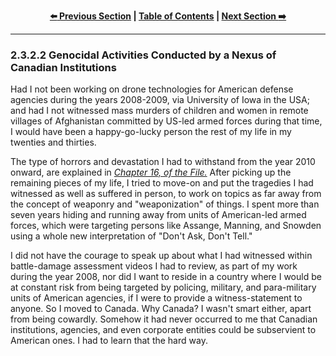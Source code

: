 <div align="center">
  
  **[:arrow_left: Previous Section][Prev] | [Table of Contents][TOC] | [Next Section :arrow_right:][Next]**
  
  [Prev]: ./02-3-2-1.md
  [Next]: ./02-3-2-3.md
  [TOC]: ./README.md#table-of-contents
  
</div>

---

### 2.3.2.2 Genocidal Activities Conducted by a Nexus of Canadian Institutions 

Had I not been working on drone technologies for American defense agencies during the years 2008-2009, via University of Iowa in the USA; and had I not witnessed mass murders of children and women in remote villages of Afghanistan committed by US-led armed forces during that time, I would have been a happy-go-lucky person the rest of my life in my twenties and thirties.  

The type of horrors and devastation I had to withstand from the year 2010 onward, are explained in *[Chapter 16, of the File.](https://github.com/true-hindsight/grim-realities/blob/main/navigating-this-gitrepo.md#20-navigating-this-documentation)* After picking up the remaining pieces of my life, I tried to move-on and put the tragedies I had witnessed as well as suffered in person, to work on topics as far away from the concept of weaponry and "weaponization" of things. I spent more than seven years hiding and running away from units of American-led armed forces, which were targeting persons like Assange, Manning, and Snowden using a whole new interpretation of "Don't Ask, Don't Tell."  

I did not have the courage to speak up about what I had witnessed within battle-damage assessment videos I had to review, as part of my work during the year 2008, nor did I want to reside in a country where I would be at constant risk from being targeted by policing, military, and para-military units of American agencies, if I were to provide a witness-statement to anyone. So I moved to Canada. Why Canada? I wasn't smart either, apart from being cowardly. Somehow it had never occurred to me that Canadian institutions, agencies, and even corporate entities could be subservient to American ones. I had to learn that the hard way. 

